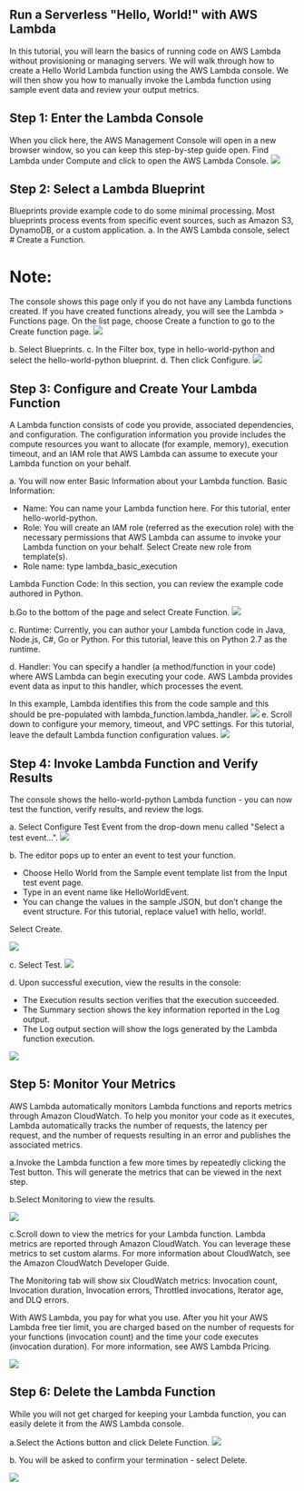 
## Run a Serverless "Hello, World!" with AWS Lambda

In this tutorial, you will learn the basics of running code on AWS Lambda without provisioning or managing servers. 
We will walk through how to create a Hello World Lambda function using the AWS Lambda console. 
We will then show you how to manually invoke the Lambda function using sample event data and review your output metrics.



## Step 1: Enter the Lambda Console

When you click here, the AWS Management Console will open in a new browser window, so you can keep this step-by-step guide open.  Find Lambda under Compute and click to open the AWS Lambda Console.
![](https://aws.amazon.com/getting-started/tutorials/run-serverless-code/)

## Step 2: Select a Lambda Blueprint

Blueprints provide example code to do some minimal processing. Most blueprints process events from specific event sources, such as Amazon S3, DynamoDB, or a custom application.
a. In the AWS Lambda console, select # Create a Function.

# Note:
The console shows this page only if you do not have any Lambda functions created. If you have created functions already, you will see the Lambda > Functions page. On the list page, choose Create a function to go to the Create function page.
![](https://aws.amazon.com/getting-started/tutorials/run-serverless-code/)

b.  Select Blueprints.
c.  In the Filter box, type in hello-world-python and select the hello-world-python blueprint.
d.  Then click Configure.
![](https://aws.amazon.com/getting-started/tutorials/run-serverless-code/)

## Step 3: Configure and Create Your Lambda Function

A Lambda function consists of code you provide, associated dependencies, and configuration. The configuration information you provide includes the compute resources you want to allocate (for example, memory), execution timeout, and an IAM role that AWS Lambda can assume to execute your Lambda function on your behalf.

a.  You will now enter Basic Information about your Lambda function.
Basic Information:

* Name: You can name your Lambda function here. For this tutorial, enter hello-world-python.
* Role: You will create an IAM role (referred as the execution role) with the necessary permissions that AWS Lambda can assume to    invoke your Lambda function on your behalf. Select Create new role from template(s).
* Role name: type lambda_basic_execution

Lambda Function Code:
 In this section, you can review the example code authored in Python.

b.Go to the bottom of the page and select Create Function.
![](https://aws.amazon.com/getting-started/tutorials/run-serverless-code/)

c.  Runtime: Currently, you can author your Lambda function code in Java, Node.js, C#, Go or Python. For this tutorial, leave this on Python 2.7 as the runtime.

d.  Handler: You can specify a handler (a method/function in your code) where AWS Lambda can begin executing your code. AWS Lambda provides event data as input to this handler, which processes the event.

In this example, Lambda identifies this from the code sample and this should be pre-populated with lambda_function.lambda_handler.
![](https://aws.amazon.com/getting-started/tutorials/run-serverless-code/)
e.  Scroll down to configure your memory, timeout, and VPC settings.  For this tutorial, leave the default Lambda function configuration values.
![](https://aws.amazon.com/getting-started/tutorials/run-serverless-code/)


## Step 4: Invoke Lambda Function and Verify Results
The console shows the hello-world-python Lambda function - you can now test the function, verify results, and review the logs.

a.  Select Configure Test Event from the drop-down menu called "Select a test event...".
![](https://aws.amazon.com/getting-started/tutorials/run-serverless-code/)

b.  The editor pops up to enter an event to test your function.  
* Choose Hello World from the Sample event template list from the Input test event page. 
* Type in an event name like HelloWorldEvent.
* You can change the values in the sample JSON, but don’t change the event structure. For this tutorial, replace value1 with hello, world!.

Select Create.

![](https://aws.amazon.com/getting-started/tutorials/run-serverless-code/)

c.  Select Test.
![](https://aws.amazon.com/getting-started/tutorials/run-serverless-code/)

d.  Upon successful execution, view the results in the console:

* The Execution results section verifies that the execution succeeded.
* The Summary section shows the key information reported in the Log output.
* The Log output section will show the logs generated by the Lambda function execution. 

![](https://aws.amazon.com/getting-started/tutorials/run-serverless-code/)


## Step 5: Monitor Your Metrics

AWS Lambda automatically monitors Lambda functions and reports metrics through Amazon CloudWatch. To help you monitor your code as it executes, Lambda automatically tracks the number of requests, the latency per request, and the number of requests resulting in an error and publishes the associated metrics. 

a.Invoke the Lambda function a few more times by repeatedly clicking the Test button.  This will generate the metrics that can be viewed in the next step.

b.Select Monitoring to view the results.

![](https://aws.amazon.com/getting-started/tutorials/run-serverless-code/)

c.Scroll down to view the metrics for your Lambda function.  Lambda metrics are reported through Amazon CloudWatch. You can leverage these metrics to set custom alarms. For more information about CloudWatch, see the Amazon CloudWatch Developer Guide.

The Monitoring tab will show six CloudWatch metrics: Invocation count, Invocation duration, Invocation errors, Throttled invocations, Iterator age, and DLQ errors.

With AWS Lambda, you pay for what you use. After you hit your AWS Lambda free tier limit, you are charged based on the number of requests for your functions (invocation count) and the time your code executes (invocation duration).  For more information, see AWS Lambda Pricing.

![](https://aws.amazon.com/getting-started/tutorials/run-serverless-code/)

## Step 6: Delete the Lambda Function

While you will not get charged for keeping your Lambda function, you can easily delete it from the AWS Lambda console.  

a.Select the Actions button and click Delete Function.
![](https://aws.amazon.com/getting-started/tutorials/run-serverless-code/)

b.  You will be asked to confirm your termination - select Delete.

![](https://aws.amazon.com/getting-started/tutorials/run-serverless-code/)


